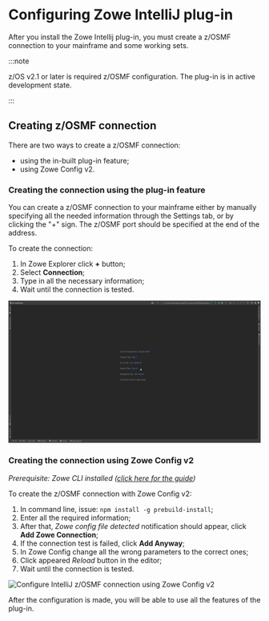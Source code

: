 # Configuring Zowe IntelliJ plug-in

After you install the Zowe Intellij plug-in, you must create a z/OSMF connection to your mainframe and some working sets. 

:::note

z/OS v2.1 or later is required z/OSMF configuration. The plug-in is in active development state. 

:::

## Creating z/OSMF connection 

There are two ways to create a z/OSMF connection: 
- using the in-built plug-in feature;
- using Zowe Config v2.

### Creating the connection using the plug-in feature

You can create a z/OSMF connection to your mainframe either by manually specifying all the needed information through the Settings tab, or by clicking the "+" sign. The z/OSMF port should be specified at the end of the address.

To create the connection:
1. In Zowe Explorer click **+** button;
2. Select **Connection**;
3. Type in all the necessary information;
4. Wait until the connection is tested.

![Configure IntelliJ z/OSMF connection](../images/intellij/connection_create.gif)

### Creating the connection using Zowe Config v2

*Prerequisite: Zowe CLI installed ([click here for the guide](https://docs.zowe.org/stable/user-guide/cli-installcli))*

To create the z/OSMF connection with Zowe Config v2:
1. In command line, issue: `npm install -g prebuild-install`;
2. Enter all the required information;
3. After that, *Zowe config file detected* notification should appear, click **Add Zowe Connection**;
4. If the connection test is failed, click **Add Anyway**;
5. In Zowe Config change all the wrong parameters to the correct ones;
6. Click appeared *Reload* button in the editor;
7. Wait until the connection is tested.

![Configure IntelliJ z/OSMF connection using Zowe Config v2](../images/intellij/connection_zowe_config_v2.gif)

After the configuration is made, you will be able to use all the features of the plug-in.

